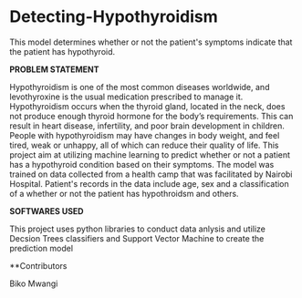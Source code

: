    # Detecting-Hypothyroidism

This model determines whether or not the patient's symptoms indicate that the patient has hypothyroid.


   **PROBLEM STATEMENT**

Hypothyroidism is one of the most common diseases worldwide, and levothyroxine is the usual medication prescribed to manage it. Hypothyroidism occurs when the thyroid gland, located in the neck, does not produce enough thyroid hormone for the body’s requirements. This can result in heart disease, infertility, and poor brain development in children. People with hypothyroidism may have changes in body weight, and feel tired, weak or unhappy, all of which can reduce their quality of life. This project aim at utilizing machine learning to predict whether or not a patient has a hypothyroid condition based on their symptoms. The model was trained on data collected from a health camp that was facilitated by Nairobi Hospital. Patient's records in the data include age, sex and a classification of a whether or not the patient has hypothroidsm and others.


   **SOFTWARES USED**

This project uses python libraries to conduct data anlysis and utilize Decsion Trees classifiers and Support Vector Machine to create the prediction model

  **Contributors
  
  Biko Mwangi
